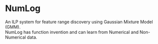 # NumLog
An ILP system for feature range discovery using Gaussian Mixture Model (GMM).<br>
NumLog has function invention and can learn from Numerical and Non-Numerical data.<br>

